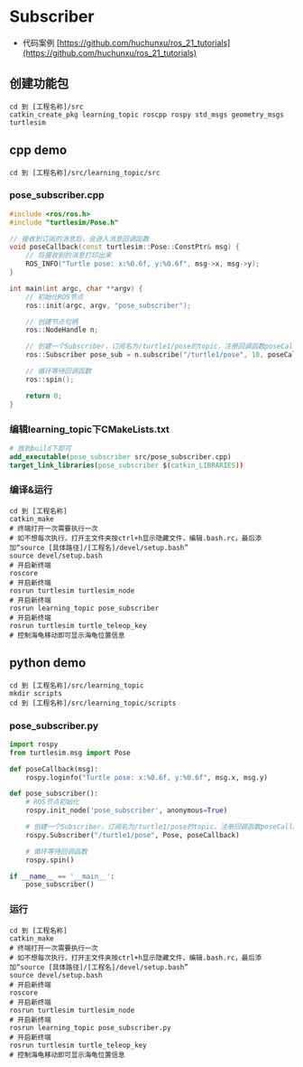 # Subscriber
* 代码案例 [https://github.com/huchunxu/ros_21_tutorials](https://github.com/huchunxu/ros_21_tutorials)
## 创建功能包
```shell script
cd 到 [工程名称]/src
catkin_create_pkg learning_topic roscpp rospy std_msgs geometry_msgs turtlesim
```
## cpp demo
```shell script
cd 到 [工程名称]/src/learning_topic/src
```
### pose_subscriber.cpp
```cpp
#include <ros/ros.h>
#include "turtlesim/Pose.h"

// 接收到订阅的消息后，会进入消息回调函数
void poseCallback(const turtlesim::Pose::ConstPtr& msg) {
    // 将接收到的消息打印出来
    ROS_INFO("Turtle pose: x:%0.6f, y:%0.6f", msg->x, msg->y);
}

int main(int argc, char **argv) {
    // 初始化ROS节点
    ros::init(argc, argv, "pose_subscriber");

    // 创建节点句柄
    ros::NodeHandle n;

    // 创建一个Subscriber，订阅名为/turtle1/pose的topic，注册回调函数poseCallback
    ros::Subscriber pose_sub = n.subscribe("/turtle1/pose", 10, poseCallback);

    // 循环等待回调函数
    ros::spin();

    return 0;
}
```
### 编辑learning_topic下CMakeLists.txt
```cmake
# 放到build下即可
add_executable(pose_subscriber src/pose_subscriber.cpp)
target_link_libraries(pose_subscriber $(catkin_LIBRARIES))
```
### 编译&运行
```shell script
cd 到 [工程名称]
catkin_make
# 终端打开一次需要执行一次
# 如不想每次执行，打开主文件夹按ctrl+h显示隐藏文件，编辑.bash.rc，最后添加“source [具体路径]/[工程名]/devel/setup.bash”
source devel/setup.bash
# 开启新终端
roscore
# 开启新终端
rosrun turtlesim turtlesim_node
# 开启新终端
rosrun learning_topic pose_subscriber
# 开启新终端
rosrun turtlesim turtle_teleop_key
# 控制海龟移动即可显示海龟位置信息
```
## python demo
```shell script
cd 到 [工程名称]/src/learning_topic
mkdir scripts
cd 到 [工程名称]/src/learning_topic/scripts
```
### pose_subscriber.py
```python
import rospy
from turtlesim.msg import Pose

def poseCallback(msg):
    rospy.loginfo("Turtle pose: x:%0.6f, y:%0.6f", msg.x, msg.y)

def pose_subscriber():
	# ROS节点初始化
    rospy.init_node('pose_subscriber', anonymous=True)

	# 创建一个Subscriber，订阅名为/turtle1/pose的topic，注册回调函数poseCallback
    rospy.Subscriber("/turtle1/pose", Pose, poseCallback)

	# 循环等待回调函数
    rospy.spin()

if __name__ == '__main__':
    pose_subscriber()
```
### 运行
```shell script
cd 到 [工程名称]
catkin_make
# 终端打开一次需要执行一次
# 如不想每次执行，打开主文件夹按ctrl+h显示隐藏文件，编辑.bash.rc，最后添加“source [具体路径]/[工程名]/devel/setup.bash”
source devel/setup.bash
# 开启新终端
roscore
# 开启新终端
rosrun turtlesim turtlesim_node
# 开启新终端
rosrun learning_topic pose_subscriber.py
# 开启新终端
rosrun turtlesim turtle_teleop_key
# 控制海龟移动即可显示海龟位置信息
```

